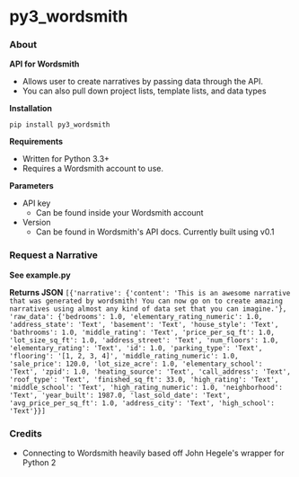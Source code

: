 py3_wordsmith
=========

### About

**API for Wordsmith**

* Allows user to create narratives by passing data through the API.
* You can also pull down project lists, template lists, and data types


**Installation**

```pip install py3_wordsmith```

**Requirements**
* Written for Python 3.3+
* Requires a Wordsmith account to use.

**Parameters**
* API key
  - Can be found inside your Wordsmith account
* Version
  - Can be found in Wordsmith's API docs. Currently built using v0.1

### Request a Narrative
**See example.py**


**Returns JSON**
```[{'narrative': {'content': 'This is an awesome narrative that was generated by wordsmith! You can now go on to create amazing narratives using almost any kind of data set that you can imagine.'}, 'raw_data': {'bedrooms': 1.0, 'elementary_rating_numeric': 1.0, 'address_state': 'Text', 'basement': 'Text', 'house_style': 'Text', 'bathrooms': 1.0, 'middle_rating': 'Text', 'price_per_sq_ft': 1.0, 'lot_size_sq_ft': 1.0, 'address_street': 'Text', 'num_floors': 1.0, 'elementary_rating': 'Text', 'id': 1.0, 'parking_type': 'Text', 'flooring': '[1, 2, 3, 4]', 'middle_rating_numeric': 1.0, 'sale_price': 120.0, 'lot_size_acre': 1.0, 'elementary_school': 'Text', 'zpid': 1.0, 'heating_source': 'Text', 'call_address': 'Text', 'roof_type': 'Text', 'finished_sq_ft': 33.0, 'high_rating': 'Text', 'middle_school': 'Text', 'high_rating_numeric': 1.0, 'neighborhood': 'Text', 'year_built': 1987.0, 'last_sold_date': 'Text', 'avg_price_per_sq_ft': 1.0, 'address_city': 'Text', 'high_school': 'Text'}}]```


### Credits
* Connecting to Wordsmith heavily based off John Hegele's wrapper for Python 2
